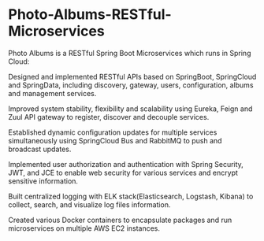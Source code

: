 # Photo-Albums-RESTful-Microservices

Photo Albums is a RESTful Spring Boot Microservices which runs in Spring Cloud:

Designed and implemented RESTful APIs based on SpringBoot, SpringCloud and SpringData, including discovery, gateway, users, configuration, albums and management services.

Improved system stability, flexibility and scalability using Eureka, Feign and Zuul API gateway to register, discover and decouple services.

Established dynamic configuration updates for multiple services simultaneously using SpringCloud Bus and RabbitMQ to push and broadcast updates.

Implemented user authorization and authentication with Spring Security, JWT, and JCE to enable web security for various services and encrypt sensitive information.

Built centralized logging with ELK stack(Elasticsearch, Logstash, Kibana) to collect, search, and visualize log files information.

Created various Docker containers to encapsulate packages and run microservices on multiple AWS EC2 instances.
